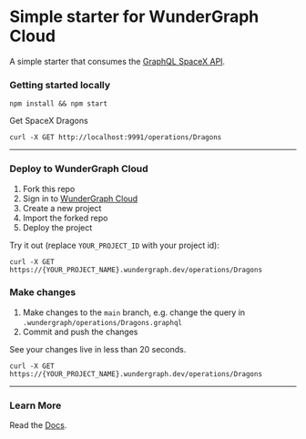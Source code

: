 # Simple starter for WunderGraph Cloud

A simple starter that consumes the [GraphQL SpaceX API](https://spacex-api.fly.dev/graphql/).

### Getting started locally

```shell
npm install && npm start
```

Get SpaceX Dragons

```shell
curl -X GET http://localhost:9991/operations/Dragons
```

---

### Deploy to WunderGraph Cloud

1. Fork this repo
2. Sign in to [WunderGraph Cloud](https://cloud.wundergraph.com)
3. Create a new project
4. Import the forked repo
5. Deploy the project

Try it out (replace `YOUR_PROJECT_ID` with your project id):

```shell
curl -X GET https://{YOUR_PROJECT_NAME}.wundergraph.dev/operations/Dragons
```

### Make changes

1. Make changes to the `main` branch, e.g. change the query in `.wundergraph/operations/Dragons.graphql`
2. Commit and push the changes

See your changes live in less than 20 seconds.

```shell
curl -X GET https://{YOUR_PROJECT_NAME}.wundergraph.dev/operations/Dragons
```

---

### Learn More

Read the [Docs](https://wundergraph.com/docs).
